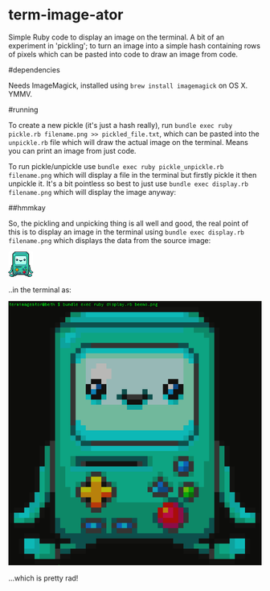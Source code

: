 # term-image-ator

Simple Ruby code to display an image on the terminal. A bit of an experiment in 'pickling'; to turn an image into a simple hash containing rows of pixels which can be pasted into code to draw an image from code.

#dependencies

Needs ImageMagick, installed using `brew install imagemagick` on OS X. YMMV.

#running

To create a new pickle (it's just a hash really), run `bundle exec ruby pickle.rb filename.png >> pickled_file.txt`, which can be pasted into the `unpickle.rb` file which will draw the actual image on the terminal. Means you can print an image from just code.

To run pickle/unpickle use `bundle exec ruby pickle_unpickle.rb filename.png` which will display a file in the terminal but firstly pickle it then unpickle it. It's a bit pointless so best to just use `bundle exec display.rb filename.png` which will display the image anyway:

##hmmkay

So, the pickling and unpicking thing is all well and good, the real point of this is to display an image in the terminal using `bundle exec display.rb filename.png` which displays the data from the source image:

![Input Image](https://raw.githubusercontent.com/betandr/termimageator/master/beemo.png)

..in the terminal as:

![Output Image](https://raw.githubusercontent.com/betandr/termimageator/master/beemo_output.png)

...which is pretty rad!